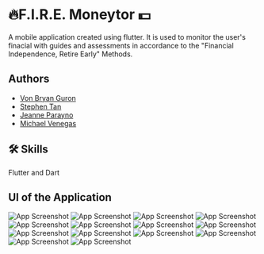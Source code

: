 
# 🔥F.I.R.E. Moneytor 💵

A mobile application created using flutter. It is used to monitor the user's finacial with guides and assessments in accordance to the "Financial Independence, Retire Early" Methods.
## Authors

- [Von Bryan Guron](https://github.com/VB-Guron)
- [Stephen Tan](https://github.com/VB-Guron)
- [Jeanne Parayno](https://github.com/VB-Guron)
- [Michael Venegas](https://github.com/VB-Guron)




## 🛠 Skills
Flutter and Dart


## UI of the Application

![App Screenshot](https://github.com/VB-Guron/F.I.R.E.-Moneytor/blob/main/images/Fire%20Screenshots/0001.png)
![App Screenshot](https://github.com/VB-Guron/F.I.R.E.-Moneytor/blob/main/images/Fire%20Screenshots/0002.png)
![App Screenshot](https://github.com/VB-Guron/F.I.R.E.-Moneytor/blob/main/images/Fire%20Screenshots/0003.png)
![App Screenshot](https://github.com/VB-Guron/F.I.R.E.-Moneytor/blob/main/images/Fire%20Screenshots/0004.png)
![App Screenshot](https://github.com/VB-Guron/F.I.R.E.-Moneytor/blob/main/images/Fire%20Screenshots/0005.png)
![App Screenshot](https://github.com/VB-Guron/F.I.R.E.-Moneytor/blob/main/images/Fire%20Screenshots/0006.png)
![App Screenshot](https://github.com/VB-Guron/F.I.R.E.-Moneytor/blob/main/images/Fire%20Screenshots/0006.png)
![App Screenshot](https://github.com/VB-Guron/F.I.R.E.-Moneytor/blob/main/images/Fire%20Screenshots/0007.png)
![App Screenshot](https://github.com/VB-Guron/F.I.R.E.-Moneytor/blob/main/images/Fire%20Screenshots/0008.png)
![App Screenshot](https://github.com/VB-Guron/F.I.R.E.-Moneytor/blob/main/images/Fire%20Screenshots/0009.png)
![App Screenshot](https://github.com/VB-Guron/F.I.R.E.-Moneytor/blob/main/images/Fire%20Screenshots/0010.png)
![App Screenshot](https://github.com/VB-Guron/F.I.R.E.-Moneytor/blob/main/images/Fire%20Screenshots/0011.png)
![App Screenshot](https://github.com/VB-Guron/F.I.R.E.-Moneytor/blob/main/images/Fire%20Screenshots/0012.png)
![App Screenshot](https://github.com/VB-Guron/F.I.R.E.-Moneytor/blob/main/images/Fire%20Screenshots/0013.png)
